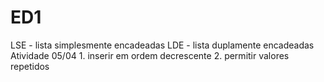# ED1

LSE - lista simplesmente encadeadas
LDE - lista duplamente encadeadas
    Atividade 05/04
        1. inserir em ordem decrescente
        2. permitir valores repetidos
